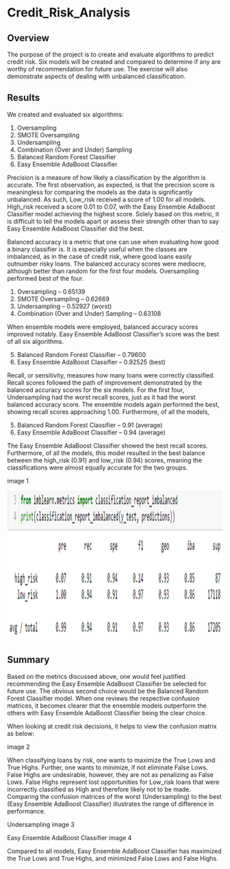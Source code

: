 # Credit_Risk_Analysis


## Overview 

The purpose of the project is to create and evaluate algorithms to predict credit risk.  Six models will be created and compared to determine if any are worthy of recommendation for future use.  The exercise will also demonstrate aspects of dealing with unbalanced classification. 


## Results

We created and evaluated six algorithms:

1. Oversampling
2. SMOTE Oversampling
3. Undersampling
4. Combination (Over and Under) Sampling
5. Balanced Random Forest Classifier
6. Easy Ensemble AdaBoost Classifier

Precision is a measure of how likely a classification by the algorithm is accurate.  The first observation, as expected, is that the precision score is meaningless for comparing the models as the data is significantly unbalanced.  As such, Low_risk received a score of 1.00 for all models. High_risk received a score 0.01 to 0.07, with the Easy Ensemble AdaBoost Classifier model achieving the highest score.  Solely based on this metric, it is difficult to tell the models apart or assess their strength other than to say Easy Ensemble AdaBoost Classifier did the best.

Balanced accuracy is a metric that one can use when evaluating how good a binary classifier is.  It is especially useful when the classes are imbalanced, as in the case of credit risk, where good loans easily outnumber risky loans.  The balanced accuracy scores were mediocre, although better than random for the first four models.  Oversampling performed best of the four.

1. Oversampling – 0.65139 
2. SMOTE Oversampling – 0.62669 
3. Undersampling – 0.52927 (worst)
4. Combination (Over and Under) Sampling – 0.63108

When ensemble models were employed, balanced accuracy scores improved notably.  Easy Ensemble AdaBoost Classifier’s score was the best of all six algorithms. 

5. Balanced Random Forest Classifier – 0.79600
6. Easy Ensemble AdaBoost Classifier – 0.92525 (best)


Recall, or sensitivity, measures how many loans were correctly classified.  Recall scores followed the path of improvement demonstrated by the balanced accuracy scores for the six models.  For the first four, Undersampling had the worst recall scores, just as it had the worst balanced accuracy score.  The ensemble models again performed the best, showing recall scores approaching 1.00.  Furthermore, of all the models, 

5. Balanced Random Forest Classifier – 0.91 (average)
6. Easy Ensemble AdaBoost Classifier – 0.94 (average)

The Easy Ensemble AdaBoost Classifier showed the best recall scores.  Furthermore, of all the models, this model resulted in the best balance between the high_risk (0.91) and low_risk (0.94) scores, meaning the classifications were almost equally accurate for the two groups.

image 1 

<p align="center">
 <img src="https://github.com/honoruru/Credit_Risk_Analysis/blob/main/images/Picture1.png" width="600" height="350" />
</p>
 

## Summary

Based on the metrics discussed above, one would feel justified recommending the Easy Ensemble AdaBoost Classifier be selected for future use.  The obvious second choice would be the Balanced Random Forest Classifier model.  When one reviews the respective confusion matrices, it becomes clearer that the ensemble models outperform the others with Easy Ensemble AdaBoost Classifier being the clear choice.

When looking at credit risk decisions, it helps to view the confusion matrix as below:

image 2 

When classifying loans by risk, one wants to maximize the True Lows and True Highs.  Further, one wants to minimize, if not eliminate False Lows.  False Highs are undesirable, however, they are not as penalizing as False Lows.  False Highs represent lost opportunities for Low_risk loans that were incorrectly classified as High and therefore likely not to be made.  Comparing the confusion matrices of the worst (Undersampling) to the best (Easy Ensemble AdaBoost Classifier) illustrates the range of difference in performance. 

Undersampling
 image 3 

Easy Ensemble AdaBoost Classifier
 image 4

Compared to all models, Easy Ensemble AdaBoost Classifier has maximized the True Lows and True Highs, and minimized False Lows and False Highs. 

